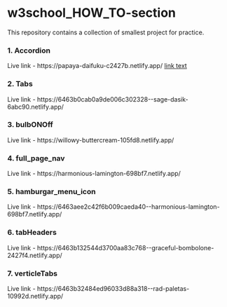 # w3school_HOW_TO-section
This repository contains a collection of smallest project for practice.

<h3>1. Accordion</h3>
  Live link - https://papaya-daifuku-c2427b.netlify.app/
  <a target="_blank" href="https://papaya-daifuku-c2427b.netlify.app/">link text</a>

<h3>2. Tabs</h3>
  Live link - https://6463b0cab0a9de006c302328--sage-dasik-6abc90.netlify.app/

<h3>3. bulbONOff</h3>
  Live link - https://willowy-buttercream-105fd8.netlify.app/

<h3>4. full_page_nav</h3>
  Live link - https://harmonious-lamington-698bf7.netlify.app/

<h3>5. hamburgar_menu_icon</h3>
  Live link - https://6463aee2c42f6b009caeda40--harmonious-lamington-698bf7.netlify.app/

<h3>6. tabHeaders</h3>
  Live link - https://6463b132544d3700aa83c768--graceful-bombolone-2427f4.netlify.app/

<h3>7. verticleTabs</h3>
  Live link - https://6463b32484ed96033d88a318--rad-paletas-10992d.netlify.app/
